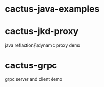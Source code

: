 # cactus-java-examples
# cactus-jkd-proxy
java reflaction和dynamic proxy demo

# cactus-grpc
grpc server and client demo

